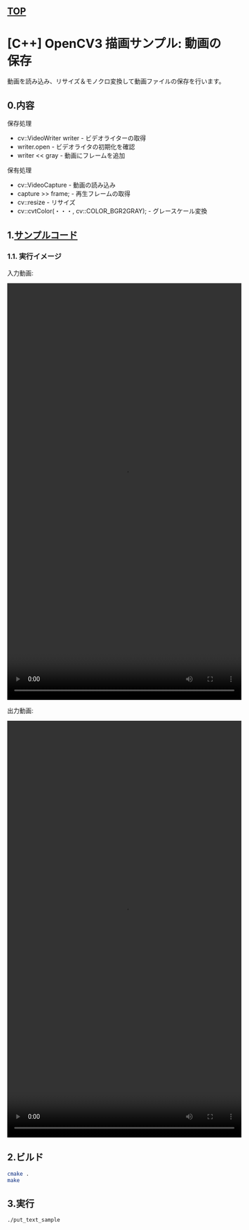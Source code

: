 [TOP](https://github.com/maemori/OpenCV3_Sample/)
----

# [C++] OpenCV3 描画サンプル: 動画の保存

動画を読み込み、リサイズ＆モノクロ変換して動画ファイルの保存を行います。

## 0.内容

保存処理

* cv::VideoWriter writer - ビデオライターの取得
* writer.open - ビデオライタの初期化を確認
* writer << gray - 動画にフレームを追加

保有処理
* cv::VideoCapture - 動画の読み込み
* capture >> frame; - 再生フレームの取得
* cv::resize - リサイズ
* cv::cvtColor(・・・, cv::COLOR_BGR2GRAY); - グレースケール変換

## 1.[サンプルコード](./main.cpp)

### 1.1. 実行イメージ

入力動画:

<video src="sample_01.mp4" width="540" height="960" controls preload></video>

出力動画:

<video src="./etc/Execution_result/output.mp4" width="540" height="960" controls preload></video>

## 2.ビルド

``` bash
cmake .
make
```

## 3.実行

``` bash
./put_text_sample
```

